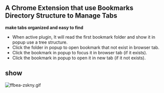 ## A Chrome Extension that use Bookmarks Directory Structure to Manage Tabs 
**make tabs organized and easy to find**

- When active plugin, It will read the first bookmark folder and show it in popup use a tree structure.
- Click the folder in popup to open bookmark that not exist in browser tab.
- Click the bookmark in popup to focus it in browser tab (if it exists).
- Click the bookmark in popup to open it in new tab (if it not exists).

## show  
![ffbea-zskny.gif](/doc/ffbea-zskny.gif)